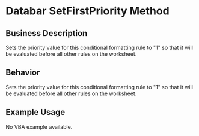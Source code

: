 # Databar SetFirstPriority Method

## Business Description
Sets the priority value for this conditional formatting rule to "1" so that it will be evaluated before all other rules on the worksheet.

## Behavior
Sets the priority value for this conditional formatting rule to "1" so that it will be evaluated before all other rules on the worksheet.

## Example Usage
No VBA example available.